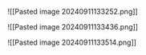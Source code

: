 
![[Pasted image 20240911133252.png]]

![[Pasted image 20240911133436.png]]

![[Pasted image 20240911133514.png]]